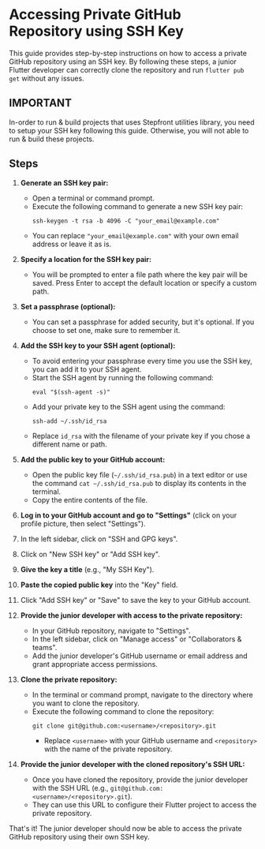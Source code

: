# Accessing Private GitHub Repository using SSH Key

This guide provides step-by-step instructions on how to access a private GitHub repository using an SSH key. By following these steps, a junior Flutter developer can correctly clone the repository and run `flutter pub get` without any issues.

## IMPORTANT

In-order to run & build projects that uses Stepfront utilities library, you need to setup your SSH key following this guide.
Otherwise, you will not able to run & build these projects.

## Steps

1. **Generate an SSH key pair:**

   - Open a terminal or command prompt.
   - Execute the following command to generate a new SSH key pair:
     ```
     ssh-keygen -t rsa -b 4096 -C "your_email@example.com"
     ```
   - You can replace `"your_email@example.com"` with your own email address or leave it as is.

2. **Specify a location for the SSH key pair:**

   - You will be prompted to enter a file path where the key pair will be saved. Press Enter to accept the default location or specify a custom path.

3. **Set a passphrase (optional):**

   - You can set a passphrase for added security, but it's optional. If you choose to set one, make sure to remember it.

4. **Add the SSH key to your SSH agent (optional):**

   - To avoid entering your passphrase every time you use the SSH key, you can add it to your SSH agent.
   - Start the SSH agent by running the following command:
     ```
     eval "$(ssh-agent -s)"
     ```
   - Add your private key to the SSH agent using the command:
     ```
     ssh-add ~/.ssh/id_rsa
     ```
   - Replace `id_rsa` with the filename of your private key if you chose a different name or path.

5. **Add the public key to your GitHub account:**

   - Open the public key file (`~/.ssh/id_rsa.pub`) in a text editor or use the command `cat ~/.ssh/id_rsa.pub` to display its contents in the terminal.
   - Copy the entire contents of the file.

6. **Log in to your GitHub account and go to "Settings"** (click on your profile picture, then select "Settings").

7. In the left sidebar, click on "SSH and GPG keys".

8. Click on "New SSH key" or "Add SSH key".

9. **Give the key a title** (e.g., "My SSH Key").

10. **Paste the copied public key** into the "Key" field.

11. Click "Add SSH key" or "Save" to save the key to your GitHub account.

12. **Provide the junior developer with access to the private repository:**

    - In your GitHub repository, navigate to "Settings".
    - In the left sidebar, click on "Manage access" or "Collaborators & teams".
    - Add the junior developer's GitHub username or email address and grant appropriate access permissions.

13. **Clone the private repository:**

    - In the terminal or command prompt, navigate to the directory where you want to clone the repository.
    - Execute the following command to clone the repository:
      ```
      git clone git@github.com:<username>/<repository>.git
      ```
      - Replace `<username>` with your GitHub username and `<repository>` with the name of the private repository.

14. **Provide the junior developer with the cloned repository's SSH URL:**

    - Once you have cloned the repository, provide the junior developer with the SSH URL (e.g., `git@github.com:<username>/<repository>.git`).
    - They can use this URL to configure their Flutter project to access the private repository.

That's it! The junior developer should now be able to access the private GitHub repository using their own SSH key.

